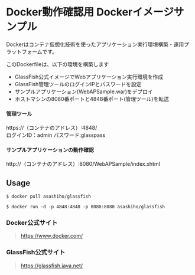 Docker動作確認用
Dockerイメージサンプル
======================
Dockerはコンテナ仮想化技術を使ったアプリケーション実行環境構築・運用プラットフォームです。  　　

このDockerfileは、以下の環境を構築します
* GlassFish公式イメージでWebアプリケーション実行環境を作成
* GlassFish管理ツールのログインIPとパスワードを設定
* サンプルアプリケーション(WebAPSample.war)をデプロイ
* ホストマシンの8080番ポートと4848番ポート(管理ツール)を転送

#### 管理ツール
https://（コンテナのアドレス）:4848/  
ログインID：admin
パスワード:glasspass

#### サンプルアプリケーションの動作確認
http://（コンテナのアドレス）:8080/WebAPSample/index.xhtml  

Usage
------
    $ docker pull asashiho/glassfish

    $ docker run -d -p 4848:4848 -p 8080:8080 asashiho/glassfish

### Docker公式サイト
> https://www.docker.com/
>
### GlassFish公式サイト
> https://glassfish.java.net/
>